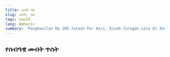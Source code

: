 ```yaml
---
title: መነሻ ገጽ
slug: መነሻ- ገጽ
tags: navId
lang: Amharic
summary: 'Penghasilan Rp 100 Jutaan Per Hari, Kisah Juragan Lele di Indramayu'
---
```

## የሰብዓዊ መብት ጥሰት


